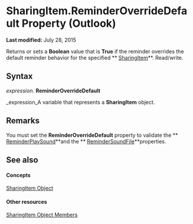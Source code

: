 
# SharingItem.ReminderOverrideDefault Property (Outlook)

 **Last modified:** July 28, 2015

Returns or sets a  **Boolean** value that is **True** if the reminder overrides the default reminder behavior for the specified ** [SharingItem](63dd3451-44f3-7cc4-c6e2-7dad5835a7d2.md)**. Read/write.

## Syntax

 _expression_. **ReminderOverrideDefault**

 _expression_A variable that represents a  **SharingItem** object.


## Remarks

You must set the  **ReminderOverrideDefault** property to validate the ** [ReminderPlaySound](c7588cea-a416-8eb1-8f5e-e9c4cc5ad84a.md)**and the  ** [ReminderSoundFile](55974c0e-3b72-b64e-87ed-53ffc280721b.md)**properties.


## See also


#### Concepts


 [SharingItem Object](63dd3451-44f3-7cc4-c6e2-7dad5835a7d2.md)
#### Other resources


 [SharingItem Object Members](719ad60e-2242-2c54-778f-006b61690389.md)
